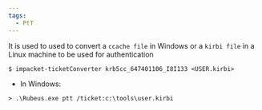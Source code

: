 ```yaml
---
tags:
  - PtT
---
```

It is used to used to convert a `ccache file` in Windows or a `kirbi file` in a Linux machine to be used for authentication
```shell-session
$ impacket-ticketConverter krb5cc_647401106_I8I133 <USER.kirbi>
```
- In Windows:
```cmd-session
> .\Rubeus.exe ptt /ticket:c:\tools\user.kirbi
```